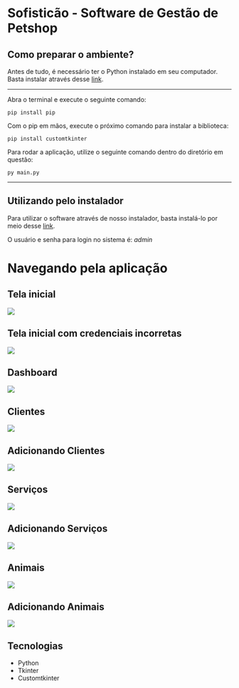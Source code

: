 # Sofisticão - Software de Gestão de Petshop

## Como preparar o ambiente?

Antes de tudo, é necessário ter o Python instalado em seu computador. Basta instalar através desse <a href="https://www.python.org/downloads/">link</a>.

---

Abra o terminal e execute o seguinte comando:

```
pip install pip
```

Com o pip em mãos, execute o próximo comando para instalar a biblioteca:

```
pip install customtkinter
```

Para rodar a aplicação, utilize o seguinte comando dentro do diretório em questão:

```
py main.py
```

---

## Utilizando pelo instalador

Para utilizar o software através de nosso instalador, basta instalá-lo por meio desse <a href="https://github.com/MateusOK/Sofisticao/releases/tag/Sofistic%C3%A3o">link</a>.

O usuário e senha para login no sistema é: _admin_

# Navegando pela aplicação

## Tela inicial

<img src="./assets/readme/main.png" />

## Tela inicial com credenciais incorretas

<img src="./assets/readme/main_error.png" />

## Dashboard

<img src="./assets/readme/dashboard.png" />

## Clientes

<img src="./assets/readme/clientes.png" />

## Adicionando Clientes

<img src="./assets/readme/novo_cliente.png" />

## Serviços

<img src="./assets/readme/services.png" />

## Adicionando Serviços

<img src="./assets/readme/new_services.png" />

## Animais

<img src="./assets/readme/animals.png" />

## Adicionando Animais

<img src="./assets/readme/new_animal.png" />

## Tecnologias

<ul>
<li>Python</li>
<li>Tkinter</li>
<li>Customtkinter</li>
</ul>
